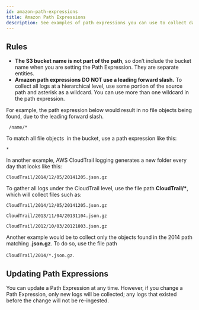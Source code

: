```yaml
---
id: amazon-path-expressions
title: Amazon Path Expressions
description: See examples of path expressions you can use to collect data from Amazon Sources.
---
```


## Rules

* **The S3 bucket name is not part of the path**, so don’t include the bucket name when you are setting the Path Expression. They are separate entities.
* **Amazon path expressions DO NOT use a leading forward slash.** To collect all logs at a hierarchical level, use some portion of the source path and asterisk as a wildcard. You can use more than one wildcard in the path expression.

For example, the path expression below would result in no file objects being found, due to the leading forward slash.

` /name/* `

To match all file objects  in the bucket, use a path expression like this:  

`*`

In another example, AWS CloudTrail logging generates a new folder every day that looks like this:

`CloudTrail/2014/12/05/20141205.json.gz`

To gather all logs under the CloudTrail level, use the file path **CloudTrail/\***, which will collect files such as:

`CloudTrail/2014/12/05/20141205.json.gz`

`CloudTrail/2013/11/04/20131104.json.gz`

`CloudTrail/2012/10/03/20121003.json.gz`

Another example would be to collect only the objects found in the 2014 path matching **.json.gz**. To do so, use the file path

`CloudTrail/2014/*.json.gz`.

## Updating Path Expressions

You can update a Path Expression at any time. However, if you change a Path Expression, only new logs will be collected; any logs that existed before the change will not be re-ingested.
